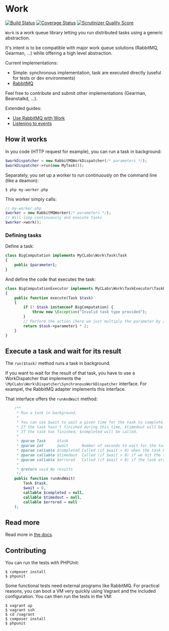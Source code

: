 # Work

[![Build Status](https://travis-ci.org/myclabs/Work.png?branch=master)](https://travis-ci.org/myclabs/Work) [![Coverage Status](https://coveralls.io/repos/myclabs/Work/badge.png?branch=master)](https://coveralls.io/r/myclabs/Work?branch=master) [![Scrutinizer Quality Score](https://scrutinizer-ci.com/g/myclabs/Work/badges/quality-score.png?s=1b6757c137dd42e383dc459edf474bcfdbc935be)](https://scrutinizer-ci.com/g/myclabs/Work/)

`Work` is a work queue library letting you run distributed tasks using a generic abstraction.

It's intent is to be compatible with major work queue solutions (RabbitMQ, Gearman, …) while offering a high level abstraction.


Current implementations:

- Simple: synchronous implementation, task are executed directly (useful for tests or dev environments)
- [RabbitMQ](http://www.rabbitmq.com/)

Feel free to contribute and submit other implementations (Gearman, Beanstalkd, …).

Extended guides:

- [Use RabbitMQ with Work](doc/RabbitMQ.md)
- [Listening to events](doc/Events.md)

## How it works

In you code (HTTP request for example), you can run a task in background:

```php
$workDispatcher = new RabbitMQWorkDispatcher(/* parameters */);
$workDispatcher->run(new MyTask());
```

Separately, you set up a worker to run continuously on the command line (like a deamon):

```shell
$ php my-worker.php
```

This worker simply calls:

```php
// my-worker.php
$worker = new RabbitMQWorker(/* parameters */);
// Will loop continuously and execute tasks
$worker->work();
```

### Defining tasks

Define a task:

```php
class BigComputation implements MyCLabs\Work\Task\Task
{
    public $parameter1;
}
```

And define the code that executes the task:

```php
class BigComputationExecutor implements MyCLabs\Work\TaskExecutor\TaskExecutor
{
    public function execute(Task $task)
    {
        if (! $task instanceof BigComputation) {
            throw new \Exception("Invalid task type provided");
        }
        // Perform the action (here we just multiply the parameter by 2)
        return $task->parameter1 * 2;
    }
}
```

## Execute a task and wait for its result

The `run($task)` method runs a task in background.

If you want to wait for the result of that task, you have to use a WorkDispatcher that implements the
`\MyCLabs\Work\Dispatcher\SynchronousWorkDispatcher` interface. For exampel, the RabbitMQ adapter implements this interface.

That interface offers the `runAndWait` method:

```php
    /**
     * Run a task in background.
     *
     * You can use $wait to wait a given time for the task to complete.
     * If the task hasn't finished during this time, $timedout will be called and this method will return.
     * If the task has finished, $completed will be called.
     *
     * @param Task     $task
     * @param int      $wait      Number of seconds to wait for the task to complete. If 0, doesn't wait.
     * @param callable $completed Called (if $wait > 0) when the task has completed.
     * @param callable $timedout  Called (if $wait > 0) if we hit the timeout while waiting.
     * @param callable $errored   Called (if $wait > 0) if the task errors. Takes 1 parameter which is the exception.
     *
     * @return void No results
     */
    public function runAndWait(
        Task $task,
        $wait = 0,
        callable $completed = null,
        callable $timedout = null,
        callable $errored = null
    );
```

## Read more

Read more in [the docs](doc/).

## Contributing

You can run the tests with PHPUnit:

```shell
$ composer install
$ phpunit
```

Some functional tests need external programs like RabbitMQ. For practical reasons, you can boot a VM
very quickly using Vagrant and the included configuration. You can then run the tests in the VM:

```shell
$ vagrant up
$ vagrant ssh
$ cd /vagrant
$ composer install
$ phpunit
```
